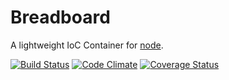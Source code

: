 Breadboard
==========

A lightweight IoC Container for [node](http://nodejs.org/).

[![Build Status](https://travis-ci.org/palra/breadboard.svg?branch=master)](https://travis-ci.org/palra/breadboard) [![Code Climate](https://codeclimate.com/github/palra/breadboard.png)](https://codeclimate.com/github/palra/breadboard) [![Coverage Status](https://coveralls.io/repos/palra/breadboard/badge.png?branch=master)](https://coveralls.io/r/palra/breadboard?branch=master)
